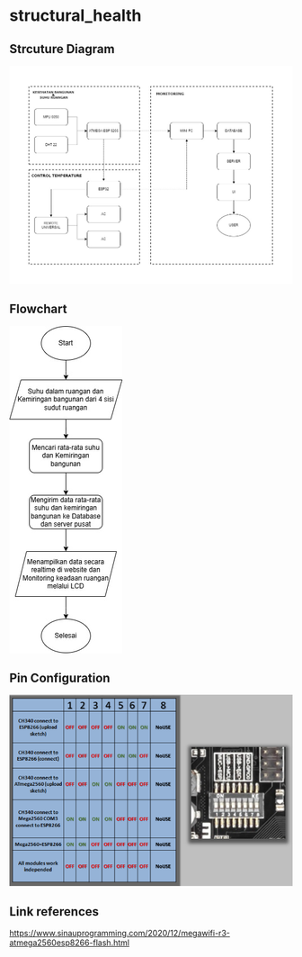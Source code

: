 # structural_health


## Strcuture Diagram
![diagram](doc/outline.jpeg)

## Flowchart
![diagram](doc/flowchart.jpeg)

## Pin Configuration
![pin](doc/setpin.png)

## Link references
https://www.sinauprogramming.com/2020/12/megawifi-r3-atmega2560esp8266-flash.html